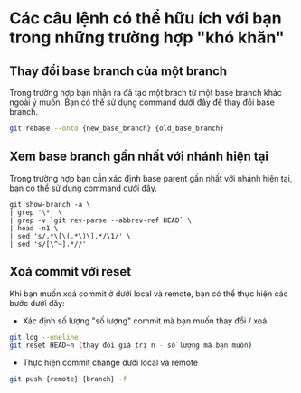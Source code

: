 # Các câu lệnh có thể hữu ích với bạn trong những trường hợp "khó khăn"

## Thay đổi base branch của một branch

Trong trường hợp bạn nhận ra đã tạo một brach từ một base branch khác ngoài ý muốn. Bạn có thể sử dụng command dưới đây để thay đổi base branch.

```bash
git rebase --onto {new_base_branch} {old_base_branch}
```

## Xem base branch gần nhất với nhánh hiện tại

Trong trường hợp bạn cần xác định base parent gần nhất với nhánh hiện tại, bạn có thể sử dụng command dưới đây.

```$
git show-branch -a \
| grep '\*' \
| grep -v `git rev-parse --abbrev-ref HEAD` \
| head -n1 \
| sed 's/.*\[\(.*\)\].*/\1/' \
| sed 's/[\^~].*//'
```

## Xoá commit với reset

Khi bạn muốn xoá commit ở dưới local và remote, bạn có thể thực hiện các bước dưới đây:

- Xác định số lượng "số lượng" commit mà bạn muốn thay đổi / xoá

```bash
git log --oneline
git reset HEAD~n (thay đổi giá trị n - số lượng mà bạn muốn)
```
- Thực hiện commit change dưới local và remote

```bash
git push {remote} {branch} -f
```
